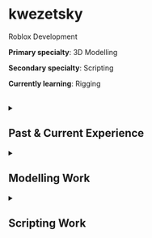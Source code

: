 # kwezetsky
Roblox Development

<b>Primary specialty</b>: 3D Modelling

<b>Secondary specialty</b>: Scripting

<b>Currently learning</b>: Rigging

<br>

<details>
<summary><h2>Past & Current Experience</h1></summary>
<br>
  
![Paradox Genetics](https://tr.rbxcdn.com/180DAY-64def2f75a64483b9121604d547ed20f/150/150/Image/Webp/noFilter) 
## Paradox Genetics
Weapon Modeller<br>
2023-2024

<br>

![Phoenix International Corporation](https://tr.rbxcdn.com/180DAY-c3c305133f45f1885a5fcd7b302338aa/150/150/Image/Webp/noFilter)
## Phoenix International Corporation
Weapon Modeller<br>
2024-Present
</details>

<details>
<summary><h2>Modelling Work</h1></summary>
<br>
<p float="left">
  <img src="https://github.com/user-attachments/assets/96590e80-8e0c-402b-bfa6-789829896eae" width="400" />
  <img src="https://github.com/user-attachments/assets/6a2160a1-c5cc-4af7-9360-5a6394d5bb07" width="400" />
  <br>
  <img src="https://github.com/user-attachments/assets/3217ccb2-49fe-49ce-b28c-8e30a138afb9" width="400" />
  <img src="https://github.com/user-attachments/assets/267f042e-6d12-49d9-aed1-3519a9094f1a" width="400" />
  <br>
  <img src="https://github.com/user-attachments/assets/e308df95-295b-4f19-a1f4-f0f817539e79" width="400" />
  <img src="https://github.com/user-attachments/assets/453b37e8-4cb5-4c0d-a231-04ab092fd711" width="400" />
</p>
</details>

<details>
<summary><h2>Scripting Work</h1></summary>
<br>
<a href="https://www.roblox.com/games/5908239762/cool-research-place">A game I made to practice scripting</a>
<br>
<p float="left">
  <img src="https://github.com/user-attachments/assets/b18ec9d0-6639-4c01-89d2-7265fb74a62d" width="250" />
  <img src="https://github.com/user-attachments/assets/69061b32-308f-4ea4-b6f5-ac9cd411bc7f" width="250" />
  <img src="https://github.com/user-attachments/assets/ba3f34d6-3bc7-460a-8c11-965c8045f719" width="250" />
  <br>
  <img src="https://github.com/user-attachments/assets/c087d6bb-84bc-4b04-bc42-12e4e16d8434" width="350" />
  <img src="https://github.com/user-attachments/assets/d8c36d33-aa8d-45b0-ac53-11e81cb6c0cd" width="350" />
</p>

</details>

